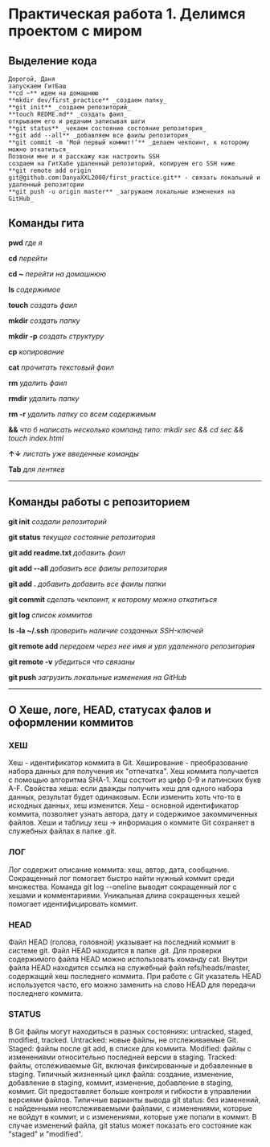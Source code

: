 # Практическая работа 1. Делимся проектом с миром


## Выделение кода

```
Дорогой, Даня
запускаем ГитБаш
**cd ~** идем на домашнюю
**mkdir dev/first_practice** _создаем папку_
**git init** _создаем репозиторий_
**touch REDME.md** _создать фаил_
открываем его и редачим записывая шаги
**git status** _чекаем состояние состояние репозитория_
**git add --all** _добавляем все фаилы репозитория_
**git commit -m ‘Мой первый коммит!’** _делаем чекпоинт, к которому можно откатиться_
Позвони мне и я расскажу как настроить SSH 
создаем на ГитХабе удаленный репозиторий, копируем его SSH ниже
**git remote add origin git@github.com:DanyaXXL2000/first_practice.git** - связать локальный и удаленный репозитории
**git push -u origin master** _загружаем локальные изменения на GitHub_
```



## Команды гита

**pwd** _где я_

**cd** _перейти_

**cd ~** _перейти на домашнюю_

**ls** _содержимое_

**touch** _создать фаил_

**mkdir** _создать папку_

**mkdir -p** _создать структуру_

**cp** _копирование_

**cat** _прочитать текстовый фаил_

**rm** _удалить фаил_

**rmdir** _удалить папку_

**rm -r** _удалить папку со всем содержимым_

**&&** _что б написать несколько компанд типо: mkdir sec && cd sec && touch index.html_

**↑↓** _листать уже введенные команды_

**Tab** _для лентяев_

----

## Команды работы с репозиторием

**git init** _создали репозиторий_

**git status** _текущее состояние репозитория_

**git add readme.txt** _добавить фаил_

**git add --all** _добавить все фаилы репозитория_

**git add .** _добавить добавить все фаилы папки_

**git commit** _сделать чекпоинт, к которому можно откатиться_

**git log** _список коммитов_

**ls -la ~/.ssh** _проверить наличие созданных SSH-ключей_

**git remote add** _передаем через нее имя и урл удаленного репозитория_

**git remote -v** _убедиться что связаны_

**git push** _загрузить локальные изменения на GitHub_


----
## О Хеше, логе, HEAD, статусах фалов и оформлении коммитов

### ХЕШ

Хеш - идентификатор коммита в Git.
Хеширование - преобразование набора данных для получения их "отпечатка".
Хеш коммита получается с помощью алгоритма SHA-1.
Хеш состоит из цифр 0-9 и латинских букв A-F.
Свойства хеша: если дважды получить хеш для одного набора данных, результат будет одинаковым.
Если изменить хоть что-то в исходных данных, хеш изменится.
Хеш - основной идентификатор коммита, позволяет узнать автора, дату и содержимое закоммиченных файлов.
Хеши и таблицу хеш → информация о коммите Git сохраняет в служебных файлах в папке .git.

### ЛОГ

Лог содержит описание коммита: хеш, автор, дата, сообщение.
Сокращенный лог помогает быстро найти нужный коммит среди множества.
Команда git log --oneline выводит сокращенный лог с хешами и комментариями.
Уникальная длина сокращенных хешей помогает идентифицировать коммит.

### HEAD

Файл HEAD (голова, головной) указывает на последний коммит в системе git.
Файл HEAD находится в папке .git.
Для проверки содержимого файла HEAD можно использовать команду cat.
Внутри файла HEAD находится ссылка на служебный файл refs/heads/master, содержащий хеш последнего коммита.
При работе с Git указатель HEAD используется часто, его можно заменить на слово HEAD для передачи последнего коммита.

### STATUS

В Git файлы могут находиться в разных состояниях: untracked, staged, modified, tracked.
Untracked: новые файлы, не отслеживаемые Git.
Staged: файлы после git add, в списке для коммита.
Modified: файлы с изменениями относительно последней версии в staging.
Tracked: файлы, отслеживаемые Git, включая фиксированные и добавленные в staging.
Типичный жизненный цикл файла: создание, изменение, добавление в staging, коммит, изменение, добавление в staging, коммит.
Git предоставляет больше контроля и гибкости в управлении версиями файлов.
Типичные варианты вывода git status: без изменений, с найденными неотслеживаемыми файлами, с изменениями, которые не войдут в коммит, и с изменениями, которые уже попали в коммит.
В случае изменений файла, git status может показать его состояние как "staged" и "modified".


